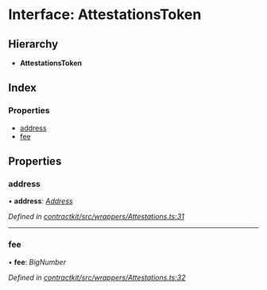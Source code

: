 # Interface: AttestationsToken

## Hierarchy

* **AttestationsToken**

## Index

### Properties

* [address](_contractkit_src_wrappers_attestations_.attestationstoken.md#address)
* [fee](_contractkit_src_wrappers_attestations_.attestationstoken.md#fee)

## Properties

###  address

• **address**: *[Address](../modules/_contractkit_src_base_.md#address)*

*Defined in [contractkit/src/wrappers/Attestations.ts:31](https://github.com/celo-org/celo-monorepo/blob/master/packages/contractkit/src/wrappers/Attestations.ts#L31)*

___

###  fee

• **fee**: *BigNumber*

*Defined in [contractkit/src/wrappers/Attestations.ts:32](https://github.com/celo-org/celo-monorepo/blob/master/packages/contractkit/src/wrappers/Attestations.ts#L32)*
